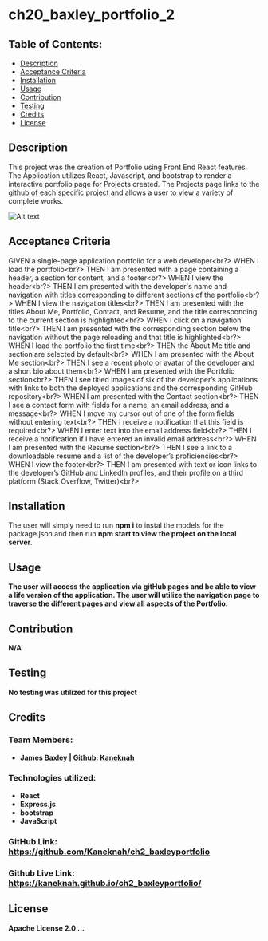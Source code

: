 # ch20_baxley_portfolio_2

## Table of Contents:

- [Description](#description)
- [Acceptance Criteria](#acceptance-criteria)
- [Installation](#installation)
- [Usage](#usage)
- [Contribution](#contribution)
- [Testing](#testing)
- [Credits](#credits)
- [License](#license)

## Description

This project was the creation of Portfolio using Front End React features. The Application utilizes React, Javascript, and bootstrap to render a interactive portfolio page for Projects created. The Projects page links to the github of each specific project and allows a user to view a variety of complete works.

![Alt text](./assets/images/Screenshot%202023-03-28%20191512.png)

## Acceptance Criteria

GIVEN a single-page application portfolio for a web developer<br?>
WHEN I load the portfolio<br?>
THEN I am presented with a page containing a header, a section for content, and a footer<br?>
WHEN I view the header<br?>
THEN I am presented with the developer's name and navigation with titles corresponding to different sections of the portfolio<br?>
WHEN I view the navigation titles<br?>
THEN I am presented with the titles About Me, Portfolio, Contact, and Resume, and the title corresponding to the current section is highlighted<br?>
WHEN I click on a navigation title<br?>
THEN I am presented with the corresponding section below the navigation without the page reloading and that title is highlighted<br?>
WHEN I load the portfolio the first time<br?>
THEN the About Me title and section are selected by default<br?>
WHEN I am presented with the About Me section<br?>
THEN I see a recent photo or avatar of the developer and a short bio about them<br?>
WHEN I am presented with the Portfolio section<br?>
THEN I see titled images of six of the developer’s applications with links to both the deployed applications and the corresponding GitHub repository<br?>
WHEN I am presented with the Contact section<br?>
THEN I see a contact form with fields for a name, an email address, and a message<br?>
WHEN I move my cursor out of one of the form fields without entering text<br?>
THEN I receive a notification that this field is required<br?>
WHEN I enter text into the email address field<br?>
THEN I receive a notification if I have entered an invalid email address<br?>
WHEN I am presented with the Resume section<br?>
THEN I see a link to a downloadable resume and a list of the developer’s proficiencies<br?>
WHEN I view the footer<br?>
THEN I am presented with text or icon links to the developer’s GitHub and LinkedIn profiles, and their profile on a third platform (Stack Overflow, Twitter)<br?>

## Installation

The user will simply need to run <b> npm i</b> to instal the models for the package.json and then run <b>npm start<b> to view the project on the local server.

## Usage

The user will access the application via gitHub pages and be able to view a life version of the application. The user will utilize the navigation page to traverse the different pages and view all aspects of the Portfolio.

## Contribution

N/A

## Testing

No testing was utilized for this project

## Credits

### Team Members:

- James Baxley | Github: [Kaneknah](https://github.com/Kaneknah)

### Technologies utilized:

- React
- Express.js
- bootstrap
- JavaScript

### GitHub Link: <https://github.com/Kaneknah/ch2_baxleyportfolio>

### Github Live Link: <https://kaneknah.github.io/ch2_baxleyportfolio/>

## License

Apache License 2.0
...
